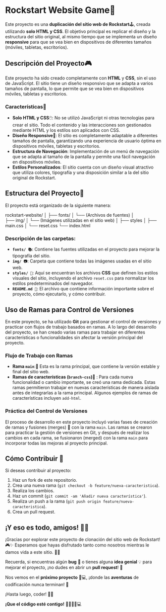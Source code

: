 # Rockstart Website Game🚀

Este proyecto es una **duplicación del sitio web de Rockstart**🕹️, creada utilizando **solo HTML y CSS**. El objetivo principal es replicar el diseño y la estructura del sitio original, al mismo tiempo que se implementa un diseño **responsive** para que se vea bien en dispositivos de diferentes tamaños (móviles, tabletas, escritorios).

## Descripción del Proyecto🎮

Este proyecto ha sido creado completamente con **HTML** y **CSS**, sin el uso de JavaScript. El sitio tiene un diseño responsivo que se adapta a varios tamaños de pantalla, lo que permite que se vea bien en dispositivos móviles, tabletas y escritorios.

### Características🎯

- **Solo HTML y CSS**🖱️: No se utilizó JavaScript ni otras tecnologías para crear el sitio. Todo el contenido y las interacciones son gestionados mediante HTML y los estilos son aplicados con CSS.
- **Diseño Responsive**📱: El sitio es completamente adaptable a diferentes tamaños de pantalla, garantizando una experiencia de usuario óptima en dispositivos móviles, tabletas y escritorios.
- **Estructura de Navegación**: Implementación de un menú de navegación que se adapta al tamaño de la pantalla y permite una fácil navegación en dispositivos móviles.
- **Estilos Personalizados**: El sitio cuenta con un diseño visual atractivo que utiliza colores, tipografía y una disposición similar a la del sitio original de Rockstart.

## Estructura del Proyecto📂

El proyecto está organizado de la siguiente manera:

rockstart-website/
│
├── fonts/
│ └── (Archivos de fuentes)
│  
├── img/
│ └── (Imágenes utilizadas en el sitio web)
│ ├── styles
│ ├── main.css
│ └── reset.css
└── index.html

### Descripción de las carpetas:

- **`fonts/ 📚`**: Contiene las fuentes utilizadas en el proyecto para mejorar la tipografía del sitio.
- **`img/ 📷`**: Carpeta que contiene todas las imágenes usadas en el sitio web.
- **`styles/ 🎨`**: Aquí se encuentran los archivos **CSS** que definen los estilos visuales del sitio, incluyendo el archivo `reset.css` para normalizar los estilos predeterminados del navegador.
- **`README.md 📝`**: El archivo que contiene información importante sobre el proyecto, cómo ejecutarlo, y cómo contribuir.

## Uso de Ramas para Control de Versiones

En este proyecto, se ha utilizado **Git** para gestionar el control de versiones y practicar con flujos de trabajo basados en ramas. A lo largo del desarrollo del proyecto, se han creado varias ramas para trabajar en diferentes características o funcionalidades sin afectar la versión principal del proyecto.

### Flujo de Trabajo con Ramas

- **Rama `main`**:🌳 Esta es la rama principal, que contiene la versión estable y final del sitio web.
- **Ramas de características (`branch-css`)**🌿 : Para cada nueva funcionalidad o cambio importante, se creó una rama dedicada. Estas ramas permitieron trabajar en nuevas características de manera aislada antes de integrarlas a la rama principal. Algunos ejemplos de ramas de características incluyen `add-html`.

### Práctica del Control de Versiones

El proceso de desarrollo en este proyecto incluyó varias fases de creación de ramas y fusiones (merges) 🔀 con la rama `main`. Las ramas se crearon para practicar la gestión de versiones en Git, y después de realizar los cambios en cada rama, se fusionaron (merged) con la rama `main` para incorporar todas las mejoras al proyecto principal.

## Cómo Contribuir 🤝

Si deseas contribuir al proyecto:

1. Haz un fork de este repositorio.
2. Crea una nueva rama (`git checkout -b feature/nueva-caracteristica`).
3. Realiza los cambios.
4. Haz un commit (`git commit -am 'Añadir nueva característica'`).
5. Realiza un push a la rama (`git push origin feature/nueva-caracteristica`).
6. Crea un pull request.

## ¡Y eso es todo, amigos! 🎉🚀

¡Gracias por explorar este proyecto de clonación del sitio web de Rockstart! 🎮✨ Esperamos que hayas disfrutado tanto como nosotros mientras le damos vida a este sitio. 🎨👾

Recuerda, si encuentras algún **bug** 🐞 o tienes alguna **idea genial** 💡 para mejorar el proyecto, ¡no dudes en abrir un **pull request**! 🚀

Nos vemos en el **próximo proyecto** 🙌💻, ¡donde las **aventuras** de codificación nunca terminan! 🌟

¡Hasta luego, coder! 👋😎

**¡Que el código esté contigo!** 👨‍💻👩‍💻💻
